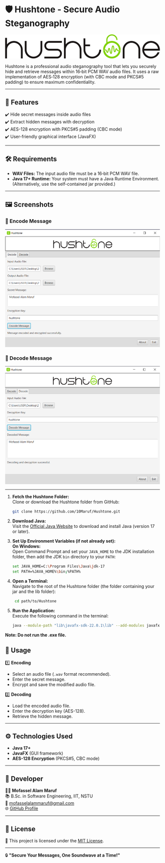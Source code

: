 # 🛡️ Hushtone - Secure Audio Steganography  

![Hushtone Logo](logo.jpg)  

Hushtone is a professional audio steganography tool that lets you securely hide and retrieve messages within 16‑bit PCM WAV audio files. It uses a raw implementation of AES‑128 encryption (with CBC mode and PKCS#5 padding) to ensure maximum confidentiality.

---

## 📌 Features  
✔️ Hide secret messages inside audio files  
✔️ Extract hidden messages with decryption  
✔️ AES-128 encryption with PKCS#5 padding (CBC mode)  
✔️ User-friendly graphical interface (JavaFX)   

---
## 🛠️ Requirements

- **WAV Files:** The input audio file must be a 16‑bit PCM WAV file.
- **Java 17+ Runtime:** Your system must have a Java Runtime Environment.  
  (Alternatively, use the self-contained jar provided.)

---

## 🖼️ Screenshots  

### 🔹 Encode Message  
![Encoding Screenshot](encode.png)  

### 🔹 Decode Message  
![Decoding Screenshot](decode.png)  

---

1. **Fetch the Hushtone Folder:**  
   Clone or download the Hushtone folder from GitHub:
   ```sh
   git clone https://github.com/10Maruf/Hushtone.git
   
2. **Download Java:**  
   Visit the [Official Java Website](https://www.oracle.com/java/technologies/downloads/) to download and install Java (version 17 or later).


3. **Set Up Environment Variables (if not already set):**  
   **On Windows:**  
   Open Command Prompt and set your `JAVA_HOME` to the JDK installation folder, then add the JDK `bin` directory to your `PATH`:
      ```sh
      set JAVA_HOME=C:\Program Files\Java\jdk-17
      set PATH=%JAVA_HOME%\bin;%PATH%
      ```

4. **Open a Terminal:**  
   Navigate to the root of the Hushtone folder (the folder containing your jar and the lib folder):
     ```sh
      cd path/to/Hushtone

5. **Run the Application:**  
   Execute the following command in the terminal:
     ```sh
     java --module-path "lib\javafx-sdk-22.0.1\lib" --add-modules javafx.controls,javafx.fxml -jar HushCrypto.jar

**Note: Do not run the .exe file.**


## 🎯 Usage  

1️⃣ **Encoding**  
   - Select an audio file (`.wav` format recommended).  
   - Enter the secret message.  
   - Encrypt and save the modified audio file.  

2️⃣ **Decoding**  
   - Load the encoded audio file.  
   - Enter the decryption key (AES-128).  
   - Retrieve the hidden message.  

---

## ⚙️ Technologies Used  

- **Java 17+**  
- **JavaFX** (GUI framework)  
- **AES-128 Encryption** (PKCS#5, CBC mode)  

---
## 👤 Developer  

👨‍💻 **Mofassel Alam Maruf**  
📚 B.Sc. in Software Engineering, IIT, NSTU  
📧 [mofasselalammaruf@gmail.com](mailto:mofasselalammaruf@gmail.com)  
🌐 [GitHub Profile](https://github.com/10Maruf)  

---

## 📜 License  
📝 This project is licensed under the [MIT License](https://github.com/10Maruf/Hushtone/blob/main/LICENSE).  

---



🔒 **"Secure Your Messages, One Soundwave at a Time!"**  

